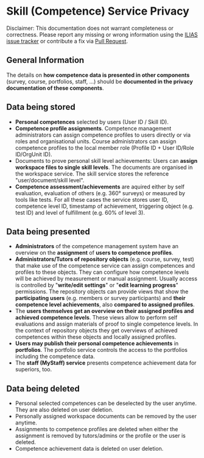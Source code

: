# Skill (Competence) Service Privacy

Disclaimer: This documentation does not warrant completeness or correctness. Please report any
missing or wrong information using the [ILIAS issue tracker](https://mantis.ilias.de)
or contribute a fix via [Pull Request](docs/development/contributing.md#pull-request-to-the-repositories).

## General Information

The details on **how competence data is presented in other components** (survey,
course, portfolios, staff, ...) should be **documented in the privacy documentation
of these components**.

## Data being stored

- **Personal competences** selected by users (User ID / Skill ID).
- **Competence profile assignments**. Competence management administrators can
  assign competence profiles to users directly or via roles and organisational
  units. Course administrators can assign competence profiles to the local member
  role (Profile ID + User ID/Role ID/OrgUnit ID).
- Documents to prove personal skill level achievements: Users can **assign workspace
  files to single skill levels**. The documents are organised in the workspace
  service. The skill service stores the reference "user/document/skill level".
- **Competence assessment/achievements** are aquired either by self evaluation,
  evaluation of others (e.g. 360° surveys) or measured by tools like tests. For
  all these cases the service stores user ID, competence level ID, timestamp of
  achievement, triggering object (e.g. test ID) and level of fulfillment (e.g.
  60% of level 3).

## Data being presented

- **Administrators** of the competence management system have an overview on the
  **assignment** of **users to competence profiles**.
- **Administrators/Tutors of repository objects** (e.g. course, survey, test) that
  make use of the competence service can assign competences and profiles to these
  objects. They can configure how competence levels will be achieved by measurement
  or manual assignment. Usually access is controlled by "**write/edit settings**"
  or "**edit learning progress**" permissions. The repository objects can provide
  views that show the **participating users** (e.g. members or survey participants)
  and **their competence level achievements**, also **compared to assigned profiles**.
- The **users themselves get an overview on their assigned profiles and achieved
  competence levels**. These views allow to perform self evaluations and assign
  materials of proof to single competence levels. In the context of repository
  objects they get overviews of achieved competences within these objects and
  locally assigned profiles.
- **Users may publish their personal competence achievements** in **portfolios**.
  The portfolio service controls the access to the portfolios including the competence
  data.
- The **staff (MyStaff) service** presents competence achievement data for superiors,
  too.

## Data being deleted

- Personal selected competences can be deselected by the user anytime. They are
  also deleted on user deletion.
- Personally assigned workspace documents can be removed by the user anytime.
- Assignments to competence profiles are deleted when either the assignment is
  removed by tutors/admins or the profile or the user is deleted.
- Competence achievement data is deleted on user deletion.
